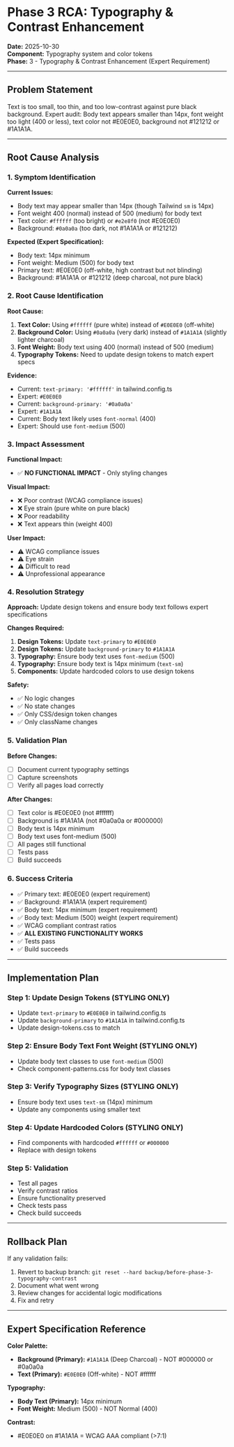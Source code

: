 # Phase 3 RCA: Typography & Contrast Enhancement
**Date:** 2025-10-30  
**Component:** Typography system and color tokens  
**Phase:** 3 - Typography & Contrast Enhancement (Expert Requirement)

---

## Problem Statement

Text is too small, too thin, and too low-contrast against pure black background. Expert audit: Body text appears smaller than 14px, font weight too light (400 or less), text color not #E0E0E0, background not #121212 or #1A1A1A.

---

## Root Cause Analysis

### 1. Symptom Identification

**Current Issues:**
- Body text may appear smaller than 14px (though Tailwind `sm` is 14px)
- Font weight 400 (normal) instead of 500 (medium) for body text
- Text color: `#ffffff` (too bright) or `#e2e8f0` (not #E0E0E0)
- Background: `#0a0a0a` (too dark, not #1A1A1A or #121212)

**Expected (Expert Specification):**
- Body text: 14px minimum
- Font weight: Medium (500) for body text
- Primary text: #E0E0E0 (off-white, high contrast but not blinding)
- Background: #1A1A1A or #121212 (deep charcoal, not pure black)

### 2. Root Cause Identification

**Root Cause:**
1. **Text Color:** Using `#ffffff` (pure white) instead of `#E0E0E0` (off-white)
2. **Background Color:** Using `#0a0a0a` (very dark) instead of `#1A1A1A` (slightly lighter charcoal)
3. **Font Weight:** Body text using 400 (normal) instead of 500 (medium)
4. **Typography Tokens:** Need to update design tokens to match expert specs

**Evidence:**
- Current: `text-primary: '#ffffff'` in tailwind.config.ts
- Expert: `#E0E0E0`
- Current: `background-primary: '#0a0a0a'`
- Expert: `#1A1A1A`
- Current: Body text likely uses `font-normal` (400)
- Expert: Should use `font-medium` (500)

### 3. Impact Assessment

**Functional Impact:**
- ✅ **NO FUNCTIONAL IMPACT** - Only styling changes

**Visual Impact:**
- ❌ Poor contrast (WCAG compliance issues)
- ❌ Eye strain (pure white on pure black)
- ❌ Poor readability
- ❌ Text appears thin (weight 400)

**User Impact:**
- ⚠️ WCAG compliance issues
- ⚠️ Eye strain
- ⚠️ Difficult to read
- ⚠️ Unprofessional appearance

### 4. Resolution Strategy

**Approach:** Update design tokens and ensure body text follows expert specifications

**Changes Required:**
1. **Design Tokens:** Update `text-primary` to `#E0E0E0`
2. **Design Tokens:** Update `background-primary` to `#1A1A1A`
3. **Typography:** Ensure body text uses `font-medium` (500)
4. **Typography:** Ensure body text is 14px minimum (`text-sm`)
5. **Components:** Update hardcoded colors to use design tokens

**Safety:**
- ✅ No logic changes
- ✅ No state changes
- ✅ Only CSS/design token changes
- ✅ Only className changes

### 5. Validation Plan

**Before Changes:**
- [ ] Document current typography settings
- [ ] Capture screenshots
- [ ] Verify all pages load correctly

**After Changes:**
- [ ] Text color is #E0E0E0 (not #ffffff)
- [ ] Background is #1A1A1A (not #0a0a0a or #000000)
- [ ] Body text is 14px minimum
- [ ] Body text uses font-medium (500)
- [ ] All pages still functional
- [ ] Tests pass
- [ ] Build succeeds

### 6. Success Criteria

- ✅ Primary text: #E0E0E0 (expert requirement)
- ✅ Background: #1A1A1A (expert requirement)
- ✅ Body text: 14px minimum (expert requirement)
- ✅ Body text: Medium (500) weight (expert requirement)
- ✅ WCAG compliant contrast ratios
- ✅ **ALL EXISTING FUNCTIONALITY WORKS**
- ✅ Tests pass
- ✅ Build succeeds

---

## Implementation Plan

### Step 1: Update Design Tokens (STYLING ONLY)
- Update `text-primary` to `#E0E0E0` in tailwind.config.ts
- Update `background-primary` to `#1A1A1A` in tailwind.config.ts
- Update design-tokens.css to match

### Step 2: Ensure Body Text Font Weight (STYLING ONLY)
- Update body text classes to use `font-medium` (500)
- Check component-patterns.css for body text classes

### Step 3: Verify Typography Sizes (STYLING ONLY)
- Ensure body text uses `text-sm` (14px) minimum
- Update any components using smaller text

### Step 4: Update Hardcoded Colors (STYLING ONLY)
- Find components with hardcoded `#ffffff` or `#000000`
- Replace with design tokens

### Step 5: Validation
- Test all pages
- Verify contrast ratios
- Ensure functionality preserved
- Check tests pass
- Check build succeeds

---

## Rollback Plan

If any validation fails:
1. Revert to backup branch: `git reset --hard backup/before-phase-3-typography-contrast`
2. Document what went wrong
3. Review changes for accidental logic modifications
4. Fix and retry

---

## Expert Specification Reference

**Color Palette:**
- **Background (Primary):** `#1A1A1A` (Deep Charcoal) - NOT #000000 or #0a0a0a
- **Text (Primary):** `#E0E0E0` (Off-white) - NOT #ffffff

**Typography:**
- **Body Text (Primary):** 14px minimum
- **Font Weight:** Medium (500) - NOT Normal (400)

**Contrast:**
- #E0E0E0 on #1A1A1A = WCAG AAA compliant (>7:1)

